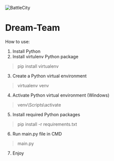 ![BattleCity](https://github.com/HardreaM/Dream-Team/assets/46752979/3b6b180a-799d-43a0-9298-0ae982268162)

# Dream-Team
How to use:
1. Install Python
2. Install virtulenv Python package 

> pip install virtualenv
3. Create a Python virtual environment 

> virtualenv venv
4. Activate Python virtual environment (Windows) 

> venv\Scripts\activate
5. Install required Python packages

> pip install -r requirements.txt
6. Run main.py file in CMD

> main.py
7. Enjoy
